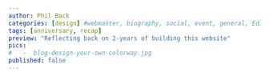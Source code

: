 ```yaml
---
author: Phil Back
categories: [design] #webmaster, biography, social, event, general, Editorial, reference
tags: [anniversary, recap]
preview: "Reflecting back on 2-years of building this website"
pics:
#   -  blog-design-your-own-colorway.jpg
published: false
---
```

<div class="text-content text-lg">
<p>

</p>
</div>
